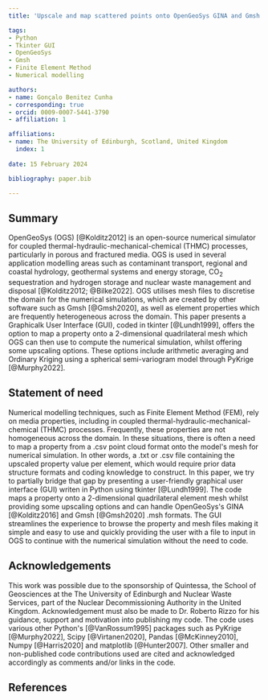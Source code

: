 ```yaml
---
title: 'Upscale and map scattered points onto OpenGeoSys GINA and Gmsh meshes formats: a Tkinter Graphical User Interface Python code'

tags:
- Python
- Tkinter GUI
- OpenGeoSys
- Gmsh
- Finite Element Method
- Numerical modelling

authors:
- name: Gonçalo Benitez Cunha
- corresponding: true
- orcid: 0009-0007-5441-3790
- affiliation: 1

affiliations:
- name: The University of Edinburgh, Scotland, United Kingdom
  index: 1
  
date: 15 February 2024

bibliography: paper.bib

---
```



## Summary

OpenGeoSys (OGS) [@Kolditz2012] is an open-source numerical simulator for coupled thermal-hydraulic-mechanical-chemical (THMC) processes, particularly in porous and fractured media. OGS is used in several application modelling areas such as contaminant transport, regional and coastal hydrology, geothermal systems and energy storage, CO<sub>2</sub> sequestration and hydrogen storage and nuclear waste management and disposal [@Kolditz2012; @Bilke2022]. OGS utilises mesh files to discretise the domain for the numerical simulations, which are created by other software such as Gmsh [@Gmsh2020], as well as element properties which are frequently heterogeneous across the domain.
This paper presents a Graphicalk User Interface (GUI), coded in tkinter [@Lundh1999], offers the option to map a property onto a 2-dimensional quadrilateral mesh which OGS can then use to compute the numerical simulation, whilst offering some upscaling options. These options include arithmetic averaging and Ordinary Kriging using a spherical semi-variogram model through PyKrige [@Murphy2022].


## Statement of need

Numerical modelling techniques, such as Finite Element Method (FEM), rely on media properties, including in coupled thermal-hydraulic-mechanical-chemical (THMC) processes. Frequently, these properties are not homogeneous across the domain. In these situations, there is often a need to map a property from a .csv point cloud format onto the model's mesh for numerical simulation. In other words, a .txt or .csv file containing the upscaled property value per element, which would require prior data structure formats and coding knowledge to construct.
In this paper, we try to partially bridge that gap by presenting a user-friendly graphical user interface (GUI) writen in Python using tkinter [@Lundh1999]. The code maps a property onto a 2-dimensional quadrilateral element mesh whilst providing some upscaling options and can handle OpenGeoSys's GINA [@Kolditz2016] and Gmsh [@Gmsh2020] .msh formats.
The GUI streamlines the experience to browse the property and mesh files making it simple and easy to use and quickly providing the user with a file to input in OGS to continue with the numerical simulation without the need to code.


## Acknowledgements

This work was possible due to the sponsorship of Quintessa, the School of Geosciences at the The University of Edinburgh and Nuclear Waste Services, part of the Nuclear Decommissioning Authority in the United Kingdom. Acknowledgement must also be made to Dr. Roberto Rizzo for his guidance, support and motivation into publishing my code. 
The code uses various other Python's [@VanRossum1995] packages such as PyKrige [@Murphy2022], Scipy [@Virtanen2020], Pandas [@McKinney2010], Numpy [@Harris2020] and matplotlib [@Hunter2007]. Other smaller and non-published code contributions used are cited and acknowledged accordingly as comments and/or links in the code.


## References


